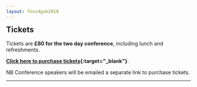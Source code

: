 ```yaml
---
layout: foss4guk2019
---
```

<h2 style="margin-top:0;">Tickets</h2>

Tickets are **&#163;80 for the two day conference**, including lunch and refreshments.

**[Click here to purchase tickets](https://www.eventbrite.co.uk/e/foss4guk-2019-tickets-64538005913 "FOSS4GUK 2019 Tickets"){:target="_blank"}**.

NB Conference speakers will be emailed a separate link to purchase tickets.

----------------------
